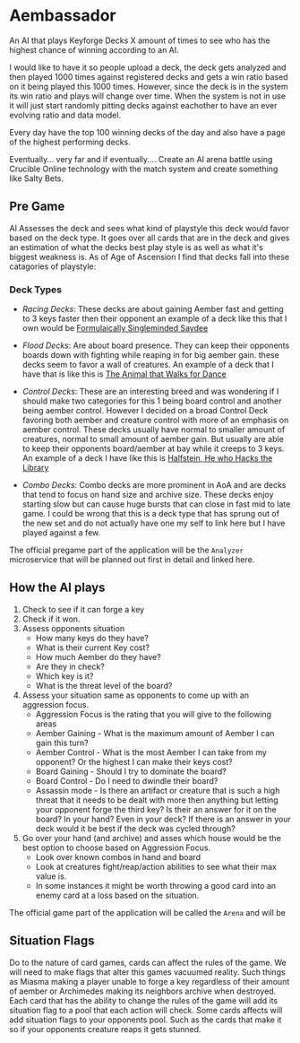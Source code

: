 # Aembassador

An AI that plays Keyforge Decks X amount of times to see who has the highest chance of winning according to an AI.

I would like to have it so people upload a deck, the deck gets analyzed and then played 1000 times against registered decks and gets a win ratio based on it being played this 1000 times. However, since the deck is in the system its win ratio and plays will change over time. When the system is not in use it will just start randomly pitting decks against eachother to have an ever evolving ratio and data model.

Every day have the top 100 winning decks of the day and also have a page of the highest performing decks.

Eventually... very far and if eventually.... Create an AI arena battle using Crucible Online technology with the match system and create something like Salty Bets.

## Pre Game
AI Assesses the deck and sees what kind of playstyle this deck would favor based on the deck type. It goes over all cards that are in the deck and gives an estimation of what the decks best play style is as well as what it's biggest weakness is. As of Age of Ascension I find that decks fall into these catagories of playstyle:

### Deck Types

- *Racing Decks*: These decks are about gaining Aember fast and getting to 3 keys faster then their opponent an example of a deck like this that I own would be [Formulaically Singleminded Saydee](https://keyforge-compendium.com/decks/de0d7ac3-de52-499f-9c4e-96d1209ca6a7)

- *Flood Decks*: Are about board presence. They can keep their opponents boards down with fighting while reaping in for big aember gain. these decks seem to favor a wall of creatures. An example of a deck that I have that is like this is [The Animal that Walks for Dance](https://keyforge-compendium.com/decks/26f0c80c-f59a-4db2-a14a-aa6a12db0af4)

- *Control Decks*: These are an interesting breed and was wondering if I should make two categories for this 1 being board control and another being aember control. However I decided on a broad Control Deck favoring both aember and creature control with more of an emphasis on aember control. These decks usually have normal to smaller amount of creatures, normal to small amount of aember gain. But usually are able to keep their opponents board/aember at bay while it creeps to 3 keys. An example of a deck I have like this is [Halfstein, He who Hacks the Library](https://keyforge-compendium.com/decks/7d69a2da-2a28-4576-873d-81633b26a5d2)

- *Combo Decks*: Combo decks are more prominent in AoA and are decks that tend to focus on hand size and archive size. These decks enjoy starting slow but can cause huge bursts that can close in fast mid to late game. I could be wrong that this is a deck type that has sprung out of the new set and do not actually have one my self to link here but I have played against a few.

The official pregame part of the application will be the `Analyzer` microservice that will be planned out first in detail and linked here.

## How the AI plays
1. Check to see if it can forge a key
2. Check if it won.
3. Assess opponents situation
    - How many keys do they have?
    - What is their current Key cost?
    - How much Aember do they have?
    - Are they in check?
    - Which key is it?
    - What is the threat level of the board?
4. Assess your situation same as opponents to come up with an aggression focus.
    - Aggression Focus is the rating that you will give to the following areas
    - Aember Gaining - What is the maximum amount of Aember I can gain this turn?
    - Aember Control - What is the most Aember I can take from my opponent? Or the highest I can make their keys cost?
    - Board Gaining - Should I try to dominate the board?
    - Board Control - Do I need to dwindle their board?
    - Assassin mode - Is there an artifact or creature that is such a high threat that it needs to be dealt with more then anything but letting your opponent forge the third key? Is their an answer for it on the board? In your hand? Even in your deck? If there is an answer in your deck would it be best if the deck was cycled through?
5. Go over your hand (and archive) and asses which house would be the best option to choose based on Aggression Focus.
    - Look over known combos in hand and board
    - Look at creatures fight/reap/action abilities to see what their max value is.
    - In some instances it might be worth throwing a good card into an enemy card at a loss based on the situation.

The official game part of the application will be called the `Arena` and will be 


## Situation Flags
Do to the nature of card games, cards can affect the rules of the game. We will need to make flags that alter this games vacuumed reality. Such things as Miasma making a player unable to forge a key regardless of their amount of aember or Archimedes making its neighbors archive when destroyed. Each card that has the ability to change the rules of the game will add its situation flag to a pool that each action will check. Some cards affects will add situation flags to your opponents pool. Such as the cards that make it so if your opponents creature reaps it gets stunned.
